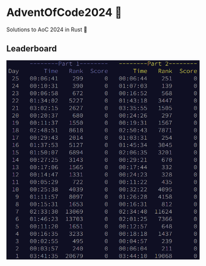 # AdventOfCode2024 :christmas_tree:
Solutions to AoC 2024 in Rust :crab:

## Leaderboard
![leaderboard](../imgs/leaderboard-2024.png)
